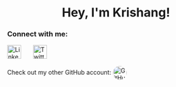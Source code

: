 <h1 align="center">Hey, I'm Krishang!</h1>

<!-- Social icons section -->
<h3 align="left">Connect with me:</h3>
<p align="left">
  <a href="https://www.linkedin.com/in/krishang-shah/"><img width="32px" alt="LinkedIn" title="LinkedIn" src="https://i.imgur.com/yRpa1dQ.png"/></a>
  &#8287;&#8287;&#8287;&#8287;&#8287;
  <a href="https://twitter.com/krishang_shah16"><img width="32px" alt="Twitter" title="Twitter" src="https://i.imgur.com/AixJgnm.png"/></a>
  &#8287;&#8287;&#8287;&#8287;&#8287;
</p>

Check out my other GitHub account:
<a href="https://github.com/kamuik16" style="display: inline-block; vertical-align: middle;">
<img style="border-radius: 50%;" width="32px" alt="GitHub" title="Alt GitHub Account" src="https://avatars.githubusercontent.com/u/93703995?v=4"/>
</a>
